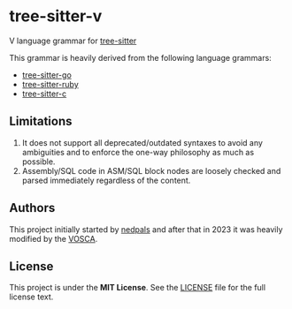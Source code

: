 # tree-sitter-v

V language grammar for [tree-sitter](https://github.com/tree-sitter/tree-sitter)

This grammar is heavily derived from the following language grammars:

- [tree-sitter-go](https://github.com/tree-sitter/tree-sitter-go)
- [tree-sitter-ruby](https://github.com/tree-sitter/tree-sitter-ruby/)
- [tree-sitter-c](https://github.com/tree-sitter/tree-sitter-c/)

## Limitations

1. It does not support all deprecated/outdated syntaxes to avoid any ambiguities and to enforce the
   one-way philosophy as much as possible.
2. Assembly/SQL code in ASM/SQL block nodes are loosely checked and parsed immediately regardless of
   the content.

## Authors

This project initially started by
[nedpals](https://github.com/nedpals)
and after that in 2023 it was heavily modified by the
[VOSCA](https://github.com/vlang-association).

## License

This project is under the **MIT License**. See the
[LICENSE](https://github.com/v-analyzer/v-analyzer/blob/main/LICENSE)
file for the full license text.
